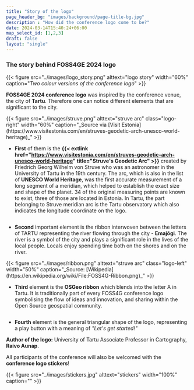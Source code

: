 ```yaml
---
title: "Story of the logo"
page_header_bg: "images/background/page-title-bg.jpg"
description : "How did the conference logo come to be?"
date: 2024-03-14T15:40:24+06:00
map_select_id: [1,2,3]
draft: false
layout: "single"
---
```


<style>
.double-container{
  width:100%;
  overflow:hidden;
  padding-bottom:0px;

}
.logo-left{
  float:right;
  margin:0px;
  width: 200px;
}
.logo-right{
  float:right;
  margin:0px;
  width:400px;
}

</style>


### The story behind FOSS4GE 2024 logo

{{< figure
    src="../images/logo_story.png"
    alttext="logo story"
    width="60%"
    caption="_Two colour versions of the conference logo_"
    >}}

**FOSS4GE 2024 conference logo** was inspired by the conference venue, the city of **Tartu**. Therefore one can notice different elements that are significant to the city. 

<div class="double-container">
{{< figure
    src="../images/struve.png"
    alttext="struve arc"
    class="logo-right"
    width="60%"
    caption="_Source via [Visit Estonia](https://www.visitestonia.com/en/struves-geodetic-arch-unesco-world-heritage)_" >}}

- <b>First</b> of them is the <b>{{< extlink href="https://www.visitestonia.com/en/struves-geodetic-arch-unesco-world-heritage" title="Struve's Geodetic Arc" >}}</b> created by Friedrich Georg Wilhelm von Struve who was an astronomer in the University of Tartu in the 19th century. The arc, which is also in the list of <b>UNESCO World Heritage</b>, was the first accurate measurement of a long segment of a meridian, which helped to establish the exact size and shape of the planet. 
34 of the original measuring points are known to exist, three of those are located in Estonia. In Tartu, the part belonging to Struve meridian arc is the Tartu observatory which also indicates the longitude coordinate on the logo.
</div>


- **Second** important element is the ribbon interwoven between the letters of TARTU representing the river flowing through the city - **Emajõgi**. The river is a symbol of the city and plays a significant role in the lives of the local people. Locals enjoy spending time both on the shores and on the river.

<div class="double-container">
{{< figure
    src="../images/ribbon.png"
    alttext="struve arc"
    class="logo-left"
    width="50%"
    caption="_Source: [Wikipedia](https://en.wikipedia.org/wiki/File:FOSS4G-Ribbon.png)_" >}}

- **Third** element is the **OSGeo ribbon** which blends into the letter A in Tartu. It is traditionally part of every FOSS4G conference logo symbolising the flow of ideas and innovation, and sharing within the Open Source geospatial community.
</div>



- **Fourth** element is the general triangular shape of the logo, representing a play button with a meaning of *"Let's get started!"*



**Author of the logo:**  University of Tartu Associate Professor in Cartography, **Raivo Aunap**. 

All participants of the conference will also be welcomed with the **conference logo stickers**!

{{< figure
    src="../images/stickers.jpg"
    alttext="stickers"
    width="100%"
    caption=""
    >}}
